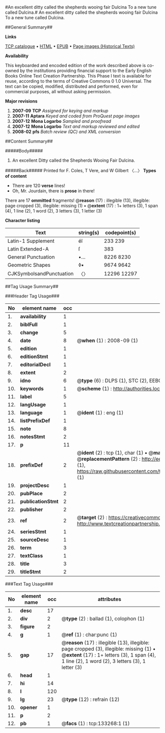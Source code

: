 #An excellent ditty called the shepherds wooing fair Dulcina To a new tune called Dulcina.#
An excellent ditty called the shepherds wooing fair Dulcina To a new tune called Dulcina.

##General Summary##

**Links**

[TCP catalogue](http://www.ota.ox.ac.uk/tcp/)  • 
[HTML](http://tei.it.ox.ac.uk/tcp/Texts-HTML/free/A84/A84274.html)  • 
[EPUB](http://tei.it.ox.ac.uk/tcp/Texts-EPUB/free/A84/A84274.epub) • 
[Page images (Historical Texts)](https://data.historicaltexts.jisc.ac.uk/view?pubId=eebo-99899880e&pageId=eebo-99899880e-133268-1)

**Availability**

This keyboarded and encoded edition of the
	       work described above is co-owned by the institutions
	       providing financial support to the Early English Books
	       Online Text Creation Partnership. This Phase I text is
	       available for reuse, according to the terms of Creative
	       Commons 0 1.0 Universal. The text can be copied,
	       modified, distributed and performed, even for
	       commercial purposes, all without asking permission.

**Major revisions**

1. __2007-09__ __TCP__ *Assigned for keying and markup*
1. __2007-11__ __Aptara__ *Keyed and coded from ProQuest page images*
1. __2007-12__ __Mona Logarbo__ *Sampled and proofread*
1. __2007-12__ __Mona Logarbo__ *Text and markup reviewed and edited*
1. __2008-02__ __pfs__ *Batch review (QC) and XML conversion*

##Content Summary##

#####Body#####

1. An excellent Ditty called the Shepherds
Wooing Fair Dulcina.

#####Back#####
Printed for F. Coles, T Vere, and W Gilbert 〈…〉
**Types of content**

  * There are 120 **verse** lines!
  * Oh, Mr. Jourdain, there is **prose** in there!

There are 17 **ommitted** fragments! 
 @__reason__ (17) : illegible (13), illegible: page cropped (3), illegible: missing (1)  •  @__extent__ (17) : 1+ letters (3), 1 span (4), 1 line (2), 1 word (2), 3 letters (3), 1 letter (3)

**Character listing**


|Text|string(s)|codepoint(s)|
|---|---|---|
|Latin-1 Supplement|éï|233 239|
|Latin Extended-A|ſ|383|
|General Punctuation|•…|8226 8230|
|Geometric Shapes|◊▪|9674 9642|
|CJKSymbolsandPunctuation|〈〉|12296 12297|

##Tag Usage Summary##

###Header Tag Usage###

|No|element name|occ|attributes|
|---|---|---|---|
|1.|__availability__|1||
|2.|__biblFull__|1||
|3.|__change__|5||
|4.|__date__|8| @__when__ (1) : 2008-09 (1)|
|5.|__edition__|1||
|6.|__editionStmt__|1||
|7.|__editorialDecl__|1||
|8.|__extent__|2||
|9.|__idno__|6| @__type__ (6) : DLPS (1), STC (2), EEBO-CITATION (1), PROQUEST (1), VID (1)|
|10.|__keywords__|1| @__scheme__ (1) : http://authorities.loc.gov/ (1)|
|11.|__label__|5||
|12.|__langUsage__|1||
|13.|__language__|1| @__ident__ (1) : eng (1)|
|14.|__listPrefixDef__|1||
|15.|__note__|8||
|16.|__notesStmt__|2||
|17.|__p__|11||
|18.|__prefixDef__|2| @__ident__ (2) : tcp (1), char (1)  •  @__matchPattern__ (2) : ([0-9\-]+):([0-9IVX]+) (1), (.+) (1)  •  @__replacementPattern__ (2) : http://eebo.chadwyck.com/downloadtiff?vid=$1&page=$2 (1), https://raw.githubusercontent.com/textcreationpartnership/Texts/master/tcpchars.xml#$1 (1)|
|19.|__projectDesc__|1||
|20.|__pubPlace__|2||
|21.|__publicationStmt__|2||
|22.|__publisher__|2||
|23.|__ref__|2| @__target__ (2) : https://creativecommons.org/publicdomain/zero/1.0/ (1), http://www.textcreationpartnership.org/docs/. (1)|
|24.|__seriesStmt__|1||
|25.|__sourceDesc__|1||
|26.|__term__|3||
|27.|__textClass__|1||
|28.|__title__|3||
|29.|__titleStmt__|2||


###Text Tag Usage###

|No|element name|occ|attributes|
|---|---|---|---|
|1.|__desc__|17||
|2.|__div__|2| @__type__ (2) : ballad (1), colophon (1)|
|3.|__figure__|2||
|4.|__g__|1| @__ref__ (1) : char:punc (1)|
|5.|__gap__|17| @__reason__ (17) : illegible (13), illegible: page cropped (3), illegible: missing (1)  •  @__extent__ (17) : 1+ letters (3), 1 span (4), 1 line (2), 1 word (2), 3 letters (3), 1 letter (3)|
|6.|__head__|1||
|7.|__hi__|14||
|8.|__l__|120||
|9.|__lg__|23| @__type__ (12) : refrain (12)|
|10.|__opener__|1||
|11.|__p__|2||
|12.|__pb__|1| @__facs__ (1) : tcp:133268:1 (1)|
